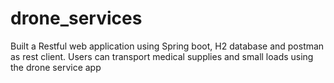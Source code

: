 # drone_services
Built a Restful web application using Spring boot, H2 database and postman as rest client. Users can transport medical supplies and small loads using the drone service app
